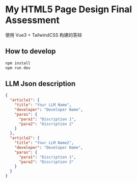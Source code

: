 # My HTML5 Page Design Final Assessment

使用 Vue3 + TailwindCSS 构建的答辩

## How to develop

```bash
npm install
npm run dev
```

## LLM Json description

```json
{
  "article1": {
    "title": "Your LLM Name",
    "developer": "Developer Name",
    "paras": {
      "para1": "Discription 1",
      "para2": "Discription 2"
    }
  },
  "article2": {
    "title": "Your LLM Name2",
    "developer": "Developer Name",
    "paras": {
      "para1": "Discription 1",
      "para2": "Discription 2"
    }
  }
}
```
